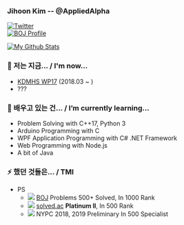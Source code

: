 <!--
Template?!

- 🔭 I’m currently working on ...
- 🌱 I’m currently learning ...
- 👯 I’m looking to collaborate on ...
- 🤔 I’m looking for help with ...
- 💬 Ask me about ...
- 📫 How to reach me: ...
- 😄 Pronouns: ...
- ⚡ Fun fact: ...
-->

### Jihoon Kim -- @AppliedAlpha

[![Twitter](https://img.shields.io/badge/-Twitter-1877f2?style=flat-square&logo=twitter&logoColor=white&link=https://twitter.com/aria_applied/)](https://twitter.com/aria_applied/) <br />
[![BOJ Profile](https://www.acmicpc.net/favicon-32x32.png/)](https://www.acmicpc.net/user/applied7076)

[![My Github Stats](https://github-readme-stats.vercel.app/api?username=AppliedAlpha&show_icons=true&hide_border=true)](https://github.com/AppliedAlpha)

### 🔭 저는 지금... / I'm now...
- [KDMHS WP17](http://dimigo.hs.kr) (2018.03 ~ )
- ???

### 🌱 배우고 있는 건... / I’m currently learning...
- Problem Solving with C++17, Python 3
- Arduino Programming with C
- WPF Application Programming with C# .NET Framework
- Web Programming with Node.js
- A bit of Java

### ⚡ 했던 것들은... / TMI
- PS
  - ![](https://via.placeholder.com/15/0076C0/000000?text=+) [BOJ](https://www.acmicpc.net/user/applied7076) Problems 500+ Solved, In 1000 Rank
  - ![](https://via.placeholder.com/15/27E2A4/000000?text=+) [solved.ac](https://solved.ac/profile/applied7076) **Platinum II**, In 500 Rank
  - ![](https://via.placeholder.com/15/A702FF/000000?text=+) NYPC 2018, 2019 Preliminary In 500 Specialist
